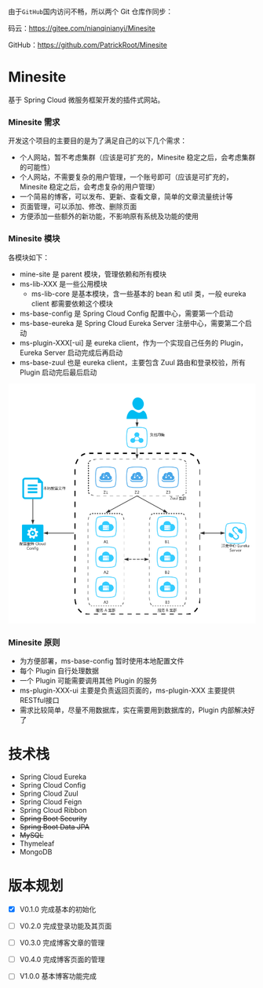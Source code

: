 
由于`GitHub`国内访问不畅，所以两个 Git 仓库作同步：

码云：https://gitee.com/nianqinianyi/Minesite

GitHub：https://github.com/PatrickRoot/Minesite

# Minesite
基于 Spring Cloud 微服务框架开发的插件式网站。

### Minesite 需求
开发这个项目的主要目的是为了满足自己的以下几个需求：

- 个人网站，暂不考虑集群（应该是可扩充的，Minesite 稳定之后，会考虑集群的可能性）
- 个人网站，不需要复杂的用户管理，一个账号即可（应该是可扩充的，Minesite 稳定之后，会考虑复杂的用户管理）
- 一个简易的博客，可以发布、更新、查看文章，简单的文章流量统计等
- 页面管理，可以添加、修改、删除页面
- 方便添加一些额外的新功能，不影响原有系统及功能的使用
 
### Minesite 模块
  各模块如下：

- mine-site 是 parent 模块，管理依赖和所有模块
- ms-lib-XXX 是一些公用模块
    - ms-lib-core 是基本模块，含一些基本的 bean 和 util 类，一般 eureka client 都需要依赖这个模块
- ms-base-config 是 Spring Cloud Config 配置中心，需要第一个启动
- ms-base-eureka 是 Spring Cloud Eureka Server 注册中心，需要第二个启动
- ms-plugin-XXX[-ui] 是 eureka client，作为一个实现自己任务的 Plugin，Eureka Server 启动完成后再启动
- ms-base-zuul 也是 eureka client，主要包含 Zuul 路由和登录校验，所有 Plugin 启动完后最后启动

![拓扑图](/doc/server.png?raw=true)

### Minesite 原则

- 为方便部署，ms-base-config 暂时使用本地配置文件
- 每个 Plugin 自行处理数据
- 一个 Plugin 可能需要调用其他 Plugin 的服务
- ms-plugin-XXX-ui 主要是负责返回页面的，ms-plugin-XXX 主要提供 RESTful接口
- 需求比较简单，尽量不用数据库，实在需要用到数据库的，Plugin 内部解决好了

# 技术栈

- Spring Cloud Eureka
- Spring Cloud Config
- Spring Cloud Zuul
- Spring Cloud Feign
- Spring Cloud Ribbon
- ~~Spring Boot Security~~
- ~~Spring Boot Data JPA~~
- ~~MySQL~~
- Thymeleaf
- MongoDB

# 版本规划

- [X] V0.1.0 完成基本的初始化
- [ ] V0.2.0 完成登录功能及其页面
- [ ] V0.3.0 完成博客文章的管理
- [ ] V0.4.0 完成博客页面的管理
- [ ] V1.0.0 基本博客功能完成

